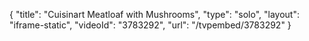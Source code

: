 {
    "title": "Cuisinart Meatloaf with Mushrooms",
    "type": "solo",
    "layout": "iframe-static",
    "videoId": "3783292",
    "url": "\/tvpembed\/3783292"
}